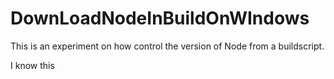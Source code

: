 # DownLoadNodeInBuildOnWIndows

This is an experiment on how control the version of Node from a buildscript. 

I know this 